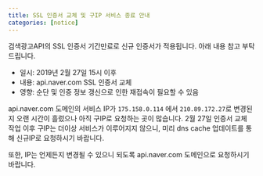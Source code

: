 ```yaml
---
title: SSL 인증서 교체 및 구IP 서비스 종료 안내
categories: [notice]
---
```


검색광고API의 SSL 인증서 기간만료로 신규 인증서가 적용됩니다.
아래 내용 참고 부탁드립니다.

- 일시: 2019년 2월 27일 15시 이후
- 내용: api.naver.com SSL 인증서 교체
- 영향: 순단 및 인증 정보 갱신으로 인한 재접속이 필요할 수 있음

api.naver.com 도메인의 서비스 IP가 `175.158.0.114` 에서 `210.89.172.27`로 변경된지 오랜 시간이 흘렀으나 아직 구IP로 요청하는 곳이 많습니다.
2월 27일 인증서 교체 작업 이후 구IP는 더이상 서비스가 이루어지지 않으니, 미리 dns cache 업데이트를 통해 신규IP로 요청하시기 바랍니다.

또한, IP는 언제든지 변경될 수 있으니 되도록 api.naver.com 도메인으로 요청하시기 바랍니다.
